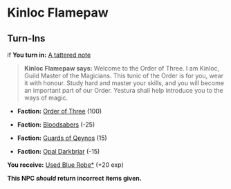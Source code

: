 # Kinloc Flamepaw
## Turn-Ins



if **You turn in:** [A tattered note](/item/18719)


>**Kinloc Flamepaw says:** Welcome to the Order of Three. I am Kinloc, Guild Master of the Magicians. This tunic of the Order is for you, wear it with honour. Study hard and master your skills, and you will become an important part of our Order. Yestura shall help introduce you to the ways of magic.


* __Faction:__ [Order of Three](/faction/342) (100)


* __Faction:__ [Bloodsabers](/faction/221) (-25)


* __Faction:__ [Guards of Qeynos](/faction/262) (15)


* __Faction:__ [Opal Darkbriar](/faction/296) (-15)


 **You receive:**  [Used Blue Robe*](/item/13543) (+20 exp)

**This NPC *should* return incorrect items given.**
